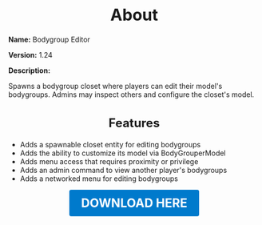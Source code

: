 <h1 style="text-align:center; font-size:2rem; font-weight:bold;">About</h1>

**Name:**
Bodygroup Editor

**Version:**
1.24

**Description:**

Spawns a bodygroup closet where players can edit their model's bodygroups. Admins may inspect others and configure the closet's model.

<h2 style="text-align:center; font-size:1.5rem; font-weight:bold;">Features</h2>

- Adds a spawnable closet entity for editing bodygroups
- Adds the ability to customize its model via BodyGrouperModel
- Adds menu access that requires proximity or privilege
- Adds an admin command to view another player's bodygroups
- Adds a networked menu for editing bodygroups





<p align="center"><a href="https://github.com/LiliaFramework/Modules/raw/refs/heads/gh-pages/bodygrouper.zip" style="display:inline-block;padding:12px 24px;font-size:1.5rem;font-weight:bold;text-decoration:none;color:#fff;background-color:var(--md-primary-fg-color,#007acc);border-radius:4px;">DOWNLOAD HERE</a></p>